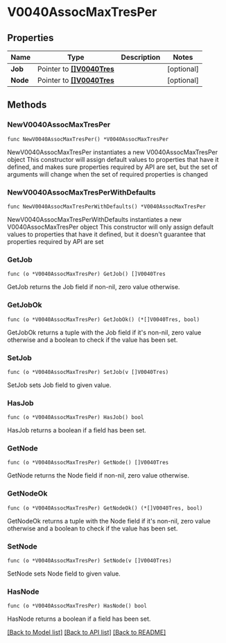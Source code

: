 # V0040AssocMaxTresPer

## Properties

Name | Type | Description | Notes
------------ | ------------- | ------------- | -------------
**Job** | Pointer to [**[]V0040Tres**](V0040Tres.md) |  | [optional] 
**Node** | Pointer to [**[]V0040Tres**](V0040Tres.md) |  | [optional] 

## Methods

### NewV0040AssocMaxTresPer

`func NewV0040AssocMaxTresPer() *V0040AssocMaxTresPer`

NewV0040AssocMaxTresPer instantiates a new V0040AssocMaxTresPer object
This constructor will assign default values to properties that have it defined,
and makes sure properties required by API are set, but the set of arguments
will change when the set of required properties is changed

### NewV0040AssocMaxTresPerWithDefaults

`func NewV0040AssocMaxTresPerWithDefaults() *V0040AssocMaxTresPer`

NewV0040AssocMaxTresPerWithDefaults instantiates a new V0040AssocMaxTresPer object
This constructor will only assign default values to properties that have it defined,
but it doesn't guarantee that properties required by API are set

### GetJob

`func (o *V0040AssocMaxTresPer) GetJob() []V0040Tres`

GetJob returns the Job field if non-nil, zero value otherwise.

### GetJobOk

`func (o *V0040AssocMaxTresPer) GetJobOk() (*[]V0040Tres, bool)`

GetJobOk returns a tuple with the Job field if it's non-nil, zero value otherwise
and a boolean to check if the value has been set.

### SetJob

`func (o *V0040AssocMaxTresPer) SetJob(v []V0040Tres)`

SetJob sets Job field to given value.

### HasJob

`func (o *V0040AssocMaxTresPer) HasJob() bool`

HasJob returns a boolean if a field has been set.

### GetNode

`func (o *V0040AssocMaxTresPer) GetNode() []V0040Tres`

GetNode returns the Node field if non-nil, zero value otherwise.

### GetNodeOk

`func (o *V0040AssocMaxTresPer) GetNodeOk() (*[]V0040Tres, bool)`

GetNodeOk returns a tuple with the Node field if it's non-nil, zero value otherwise
and a boolean to check if the value has been set.

### SetNode

`func (o *V0040AssocMaxTresPer) SetNode(v []V0040Tres)`

SetNode sets Node field to given value.

### HasNode

`func (o *V0040AssocMaxTresPer) HasNode() bool`

HasNode returns a boolean if a field has been set.


[[Back to Model list]](../README.md#documentation-for-models) [[Back to API list]](../README.md#documentation-for-api-endpoints) [[Back to README]](../README.md)


